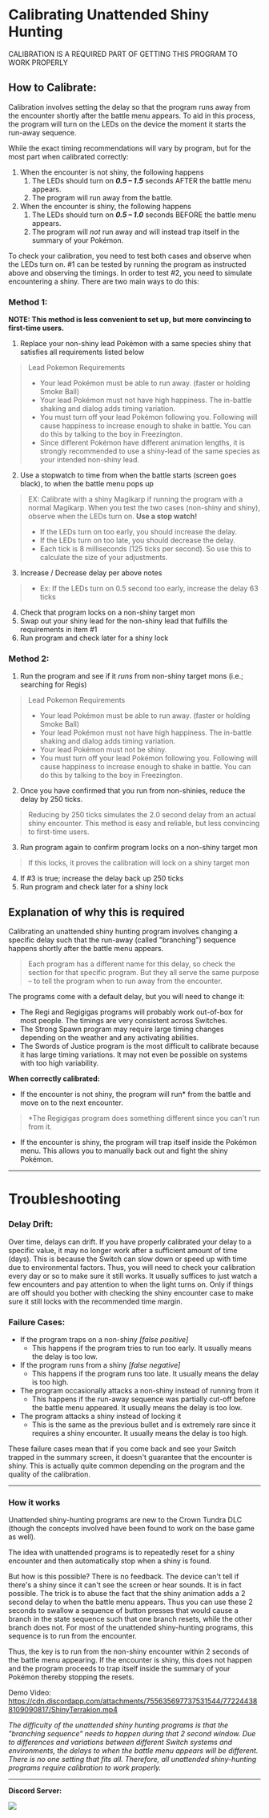 # Calibrating Unattended Shiny Hunting 

CALIBRATION IS A REQUIRED PART OF GETTING THIS PROGRAM TO WORK PROPERLY

## How to Calibrate:

Calibration involves setting the delay so that the program runs away from the encounter shortly after the battle menu appears. To aid in this process, the program will turn on the LEDs on the device the moment it starts the run-away sequence.

While the exact timing recommendations will vary by program, but for the most part when calibrated correctly:
1. When the encounter is not shiny, the following happens
   1. The LEDs should turn on ***0.5 – 1.5*** seconds AFTER the battle menu appears.
   2. The program will run away from the battle.
2. When the encounter is shiny, the following happens
   1. The LEDs should turn on ***0.5 – 1.0*** seconds BEFORE the battle menu appears.
   2. The program will _not_ run away and will instead trap itself in the summary of your Pokémon.

To check your calibration, you need to test both cases and observe when the LEDs turn on. #1 can be tested by running the program as instructed above and observing the timings. In order to test #2, you need to simulate encountering a shiny. There are two main ways to do this:

### **Method 1:**
**NOTE: This method is less convenient to set up, but more convincing to first-time users.** 
1. Replace your non-shiny lead Pokémon with a same species shiny that satisfies all requirements listed below
> Lead Pokemon Requirements
> * Your lead Pokémon must be able to run away. (faster or holding Smoke Ball)
> * Your lead Pokémon must not have high happiness. The in-battle shaking and dialog adds timing variation.
> * You must turn off your lead Pokémon following you. Following will cause happiness to increase enough to shake in battle. You can do this by talking to the boy in Freezington.
> * Since different Pokémon have different animation lengths, it is strongly recommended to use a shiny-lead of the same species as your intended non-shiny lead.
2. Use a stopwatch to time from when the battle starts (screen goes black), to when the battle menu pops up
> EX: Calibrate with a shiny Magikarp if running the program with a normal Magikarp. When you test the two cases (non-shiny and shiny), observe when the LEDs turn on. **Use a stop watch!**
> - If the LEDs turn on too early, you should increase the delay.
> - If the LEDs turn on too late, you should decrease the delay.
> - Each tick is 8 milliseconds (125 ticks per second). So use this to calculate the size of your adjustments.
3. Increase / Decrease delay per above notes
> - Ex: If the LEDs turn on 0.5 second too early, increase the delay 63 ticks
4. Check that program locks on a non-shiny target mon
5. Swap out your shiny lead for the non-shiny lead that fulfills the requirements in item #1
6. Run program and check later for a shiny lock

### **Method 2:**
1. Run the program and see if it _runs_ from non-shiny target mons (i.e.; searching for Regis)
> Lead Pokemon Requirements
> * Your lead Pokémon must be able to run away. (faster or holding Smoke Ball)
> * Your lead Pokémon must not have high happiness. The in-battle shaking and dialog adds timing variation.
> * Your lead Pokémon must not be shiny.
> * You must turn off your lead Pokémon following you. Following will cause happiness to increase enough to shake in battle. You can do this by talking to the boy in Freezington.
2. Once you have confirmed that you run from non-shinies, reduce the delay by 250 ticks.
> Reducing by 250 ticks simulates the 2.0 second delay from an actual shiny encounter. This method is easy and reliable, but less convincing to first-time users.
3. Run program again to confirm program locks on a non-shiny target mon
> If this locks, it proves the calibration will lock on a shiny target mon
4. If #3 is true; increase the delay back up 250 ticks
5. Run program and check later for a shiny lock

## Explanation of why this is required

Calibrating an unattended shiny hunting program involves changing a specific delay such that the run-away (called "branching") sequence happens shortly after the battle menu appears.

> Each program has a different name for this delay, so check the section for that specific program. But they all serve the same purpose – to tell the program when to run away from the encounter.

The programs come with a default delay, but you will need to change it:
- The Regi and Regigigas programs will probably work out-of-box for most people. The timings are very consistent across Switches.
- The Strong Spawn program may require large timing changes depending on the weather and any activating abilities.
- The Swords of Justice program is the most difficult to calibrate because it has large timing variations. It may not even be possible on systems with too high variability.

**When correctly calibrated:**
- If the encounter is not shiny, the program will run* from the battle and move on to the next encounter.
> *The Regigigas program does something different since you can't run from it.
- If the encounter is shiny, the program will trap itself inside the Pokémon menu. This allows you to manually back out and fight the shiny Pokémon.


***

# Troubleshooting

### Delay Drift:

Over time, delays can drift. If you have properly calibrated your delay to a specific value, it may no longer work after a sufficient amount of time (days). This is because the Switch can slow down or speed up with time due to environmental factors.
Thus, you will need to check your calibration every day or so to make sure it still works. It usually suffices to just watch a few encounters and pay attention to when the light turns on. Only if things are off should you bother with checking the shiny encounter case to make sure it still locks with the recommended time margin.

### Failure Cases:
- If the program traps on a non-shiny _[false positive]_
  - This happens if the program tries to run too early. It usually means the delay is too low.
- If the program runs from a shiny _[false negative]_
  - This happens if the program runs too late. It usually means the delay is too high.
- The program occasionally attacks a non-shiny instead of running from it
  - This happens if the run-away sequence was partially cut-off before the battle menu appeared. It usually means the delay is too low.
- The program attacks a shiny instead of locking it
  - This is the same as the previous bullet and is extremely rare since it requires a shiny encounter. It usually means the delay is too high.

These failure cases mean that if you come back and see your Switch trapped in the summary screen, it doesn't guarantee that the encounter is shiny. This is actually quite common depending on the program and the quality of the calibration.

***

### How it works

Unattended shiny-hunting programs are new to the Crown Tundra DLC (though the concepts involved have been found to work on the base game as well).

The idea with unattended programs is to repeatedly reset for a shiny encounter and then automatically stop when a shiny is found.

But how is this possible? There is no feedback. The device can't tell if there's a shiny since it can't see the screen or hear sounds.
It is in fact possible. The trick is to abuse the fact that the shiny animation adds a 2 second delay to when the battle menu appears. Thus you can use these 2 seconds to swallow a sequence of button presses that would cause a branch in the state sequence such that one branch resets, while the other branch does not. For most of the unattended shiny-hunting programs, this sequence is to run from the encounter.

Thus, the key is to run from the non-shiny encounter within 2 seconds of the battle menu appearing. If the encounter is shiny, this does not happen and the program proceeds to trap itself inside the summary of your Pokémon thereby stopping the resets.

Demo Video: https://cdn.discordapp.com/attachments/755635697737531544/772244388109090817/ShinyTerrakion.mp4

*The difficulty of the unattended shiny hunting programs is that the "branching sequence" needs to happen during that 2 second window. Due to differences and variations between different Switch systems and environments, the delays to when the battle menu appears will be different. There is no one setting that fits all. Therefore, all unattended shiny-hunting programs require calibration to work properly.*





<hr>

**Discord Server:** 

[<img src="https://canary.discordapp.com/api/guilds/695809740428673034/widget.png?style=banner2">](https://discord.gg/cQ4gWxN)





